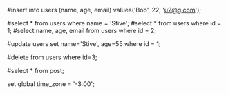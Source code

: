 #insert into users (name, age, email) values('Bob', 22, 'u2@g.com');

#select * from users where name = 'Stive';
#select * from users where id = 1;
#select name, age, email from users where id = 2;

#update users set name='Stive', age=55 where id = 1;

#delete from users where id=3;

#select * from post;

set global time_zone = '-3:00';

